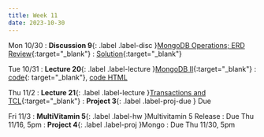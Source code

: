 ```yaml
---
title: Week 11
date: 2023-10-30
---
```


Mon 10/30
: **Discussion 9**{: .label .label-disc }[MongoDB Operations; ERD Review](https://drive.google.com/file/d/1vij3BytST9tS-QICxfKLbHqCLka5RBcS/view?usp=drive_link){:target="\_blank"}
  : [Solution](https://drive.google.com/file/d/1EXLsyKK54-b36NQ7Tov5WQ-rMdbtVgoB/view?usp=drive_link){:target="\_blank"}

Tue 10/31
: **Lecture 20**{: .label .label-lecture }[MongoDB II](https://docs.google.com/presentation/d/1zp6wYLRwvPsybmpIt8TLeZbFkOEvzP8fpNmxBzcS0pc/edit?usp=sharing){:target="\_blank"}
  : [code](https://data101.datahub.berkeley.edu/hub/user-redirect/git-pull?repo=https%3A%2F%2Fgithub.com%2Fcal-data-eng%2Ffa23-materials&urlpath=lab%2Ftree%2Ffa23-materials%2Flecture%2Flec20%2Flec20.ipynb&branch=main){: target="\_blank"}, [code HTML](../../resources/assets/lectures/lec20/lec20.html)

Thu 11/2
: **Lecture 21**{: .label .label-lecture }[Transactions and TCL](https://docs.google.com/presentation/d/1remSLobLEL3tyuKEE2jntDKFHM3ncD2QXFxXF--mFyc/edit?usp=sharing){:target="\_blank"}
: **Project 3**{: .label .label-proj-due } Due

Fri 11/3
: **MultiVitamin 5**{: .label .label-hw }Multivitamin 5 Release
  : Due Thu 11/16, 5pm
: **Project 4**{: .label .label-proj }Mongo
  : Due Thu 11/30, 5pm
